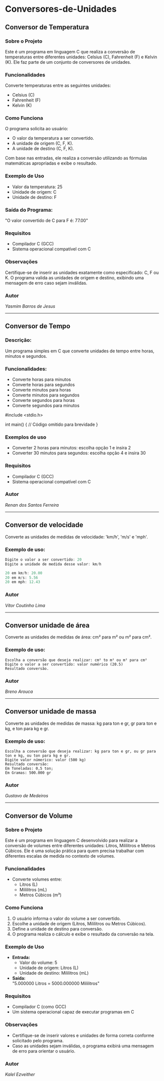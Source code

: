 # Conversores-de-Unidades

## Conversor de Temperatura

### Sobre o Projeto

Este é um programa em linguagem C que realiza a conversão de temperaturas entre diferentes unidades: Celsius (C), Fahrenheit (F) e Kelvin (K). Ele faz parte de um conjunto de conversores de unidades.

### Funcionalidades

Converte temperaturas entre as seguintes unidades:

- Celsius (C)
- Fahrenheit (F)
- Kelvin (K)

### Como Funciona

O programa solicita ao usuário:

- O valor da temperatura a ser convertido.
- A unidade de origem (C, F, K).
- A unidade de destino (C, F, K).
  
Com base nas entradas, ele realiza a conversão utilizando as fórmulas matemáticas apropriadas e exibe o resultado.

### Exemplo de Uso

- Valor da temperatura: 25
- Unidade de origem: C
- Unidade de destino: F

### Saída do Programa:

"O valor convertido de C para F é: 77.00"

### Requisitos

- Compilador C (GCC)
- Sistema operacional compatível com C

### Observações

Certifique-se de inserir as unidades exatamente como especificado: C, F ou K.
O programa valida as unidades de origem e destino, exibindo uma mensagem de erro caso sejam inválidas.

### Autor

<i>Yasmim Barros de Jesus</i>

<hr>

## Conversor de Tempo

### Descrição:

Um programa simples em C que converte unidades de tempo entre horas, minutos e segundos.

### Funcionalidades:

- Converte horas para minutos
- Converte horas para segundos
- Converte minutos para horas
- Converte minutos para segundos
- Converte segundos para horas
- Converte segundos para minutos

#include <stdio.h>

int main() {
    // Código omitido para brevidade
}


### Exemplos de uso

- Converter 2 horas para minutos: escolha opção 1 e insira 2
- Converter 30 minutos para segundos: escolha opção 4 e insira 30

### Requisitos

- Compilador C (GCC)
- Sistema operacional compatível com C

### Autor

<i>Renan dos Santos Ferreira</i>

<hr>

## Conversor de velocidade

Converte as unidades de medidas de velocidade: 'km/h', 'm/s' e 'mph'.

### Exemplo de uso:
```C
Digite o valor a ser convertido: 20
Digite a unidade de medida desse valor: km/h

20 em km/h: 20.00
20 em m/s: 5.56
20 em mph: 12.43
```

### Autor
<i>Vítor Coutinho Lima</i>

<hr>

## Conversor unidade de área

Converte as unidades de medidas de área: cm² para m² ou m² para cm².

### Exemplo de uso:
```
Escolha a conversão que deseja realizar: cm² to m² ou m² para cm²
Digite o valor a ser convertido: valor numérico (20.5)
Resultado conversão.
```

### Autor
<i>Breno Arouca</i>

<hr>

## Conversor unidade de massa

Converte as unidades de medidas de massa: kg para ton e gr, gr para ton e kg, e ton para kg e gr.

### Exemplo de uso:
```
Escolha a conversão que deseja realizar: kg para ton e gr, ou gr para ton e kg, ou ton para kg e gr.
Digite valor númerico: valor (500 kg)
Resultado conversão:
Em Toneladas: 0,5 ton;
Em Gramas: 500.000 gr 
```

### Autor
<i>Gustavo de Medeiros</i>

<hr>

## Conversor de Volume

### Sobre o Projeto

Este é um programa em linguagem C desenvolvido para realizar a conversão de volumes entre diferentes unidades: Litros, Mililitros e Metros Cúbicos. Ele é uma solução prática para quem precisa trabalhar com diferentes escalas de medida no contexto de volumes.

### Funcionalidades

- Converte volumes entre:
  - Litros (L)
  - Mililitros (mL)
  - Metros Cúbicos (m³)

### Como Funciona

1. O usuário informa o valor do volume a ser convertido.  
2. Escolhe a unidade de origem (Litros, Mililitros ou Metros Cúbicos).  
3. Define a unidade de destino para conversão.  
4. O programa realiza o cálculo e exibe o resultado da conversão na tela.

### Exemplo de Uso

- **Entrada:**  
  - Valor do volume: 5  
  - Unidade de origem: Litros (L)  
  - Unidade de destino: Mililitros (mL)  
- **Saída:**  
  "5.000000 Litros = 5000.000000 Mililitros"

### Requisitos

- Compilador C (como GCC)  
- Um sistema operacional capaz de executar programas em C

### Observações

- Certifique-se de inserir valores e unidades de forma correta conforme solicitado pelo programa.  
- Caso as unidades sejam inválidas, o programa exibirá uma mensagem de erro para orientar o usuário.

### Autor

<i>Kalel Ezveither</i>

